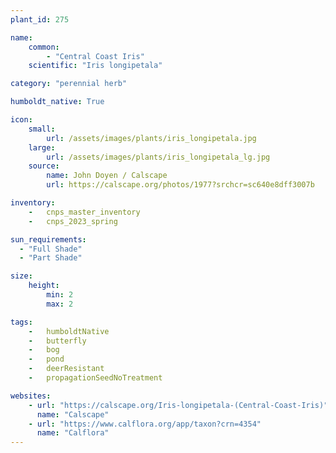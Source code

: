```yaml
---
plant_id: 275

name: 
    common: 
        - "Central Coast Iris" 
    scientific: "Iris longipetala"  

category: "perennial herb"

humboldt_native: True

icon: 
    small: 
        url: /assets/images/plants/iris_longipetala.jpg 
    large: 
        url: /assets/images/plants/iris_longipetala_lg.jpg 
    source: 
        name: John Doyen / Calscape 
        url: https://calscape.org/photos/1977?srchcr=sc640e8dff3007b

inventory: 
    -   cnps_master_inventory
    -   cnps_2023_spring

sun_requirements:
  - "Full Shade"
  - "Part Shade"

size:
    height: 
        min: 2
        max: 2

tags:  
    -   humboldtNative
    -   butterfly
    -   bog
    -   pond
    -   deerResistant
    -   propagationSeedNoTreatment

websites:
    - url: "https://calscape.org/Iris-longipetala-(Central-Coast-Iris)"
      name: "Calscape"
    - url: "https://www.calflora.org/app/taxon?crn=4354"
      name: "Calflora"
---
```





